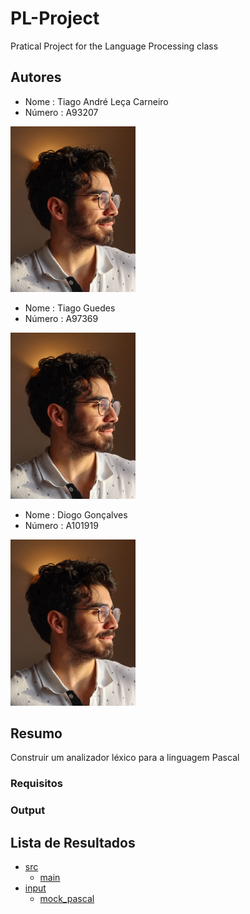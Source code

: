 # PL-Project
Pratical Project for the Language Processing class

## Autores
- Nome : Tiago André Leça Carneiro
- Número : A93207

<img src = "media/a93207.jpg" alt = "eu" style="text-align = center;" width = "200">

- Nome : Tiago Guedes
- Número : A97369

<img src = "media/a93207.jpg" alt = "eu" style="text-align = center;" width = "200">

- Nome : Diogo Gonçalves
- Número : A101919

<img src = "media/a93207.jpg" alt = "eu" style="text-align = center;" width = "200">

## Resumo

Construir um analizador léxico para a linguagem Pascal
### Requisitos


### Output


## Lista de Resultados

- [src](src/)
    - [main](src/main.py)
- [input](input/)
    - [mock_pascal](input/mock_pascal.pas)
